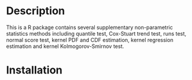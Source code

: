 # Description 
This is a R package contains several supplementary non-parametric statistics methods including quantile test, Cox-Stuart trend test, runs test, normal score test, kernel PDF and CDF estimation, kernel regression estimation and kernel Kolmogorov-Smirnov test.

# Installation 
